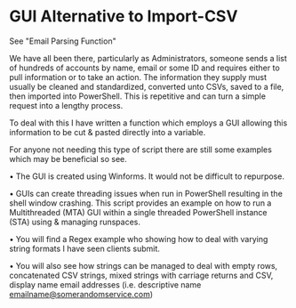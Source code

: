 # GUI Alternative to Import-CSV

See "Email Parsing Function"

We have all been there, particularly as Administrators, someone sends a list of hundreds of accounts by name, email or some ID and requires either to pull information or to take an action. The information they supply must usually be cleaned and standardized, converted unto CSVs, saved to a file, then imported into PowerShell. This is repetitive and can turn a simple request into a lengthy process. 

To deal with this I have written a function which employs a GUI allowing this information to be cut & pasted directly into a variable. 

For anyone not needing this type of script there are still some examples which may be beneficial so see. 

•	The GUI is created using Winforms. It would not be difficult to repurpose.

•	GUIs can create threading issues when run in PowerShell resulting in the shell window crashing. This script provides an example on how to run a Multithreaded (MTA) GUI within a single threaded PowerShell instance (STA) using & managing runspaces.

•	You will find a Regex example who showing how to deal with varying string formats I have seen clients submit.

•	You will also see how strings can be managed to deal with empty rows, concatenated CSV strings, mixed strings with carriage returns and CSV, display name email addresses (i.e. descriptive name <emailname@somerandomservice.com>)
